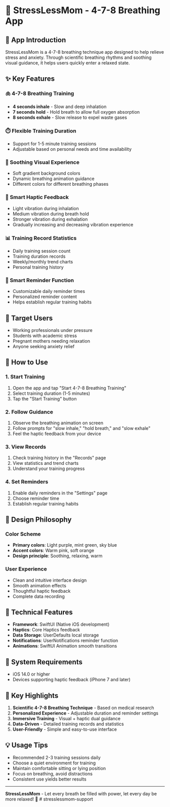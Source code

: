 # 🌸 StressLessMom - 4-7-8 Breathing App

## 📱 App Introduction

StressLessMom is a 4-7-8 breathing technique app designed to help relieve stress and anxiety. Through scientific breathing rhythms and soothing visual guidance, it helps users quickly enter a relaxed state.

## ✨ Key Features

### 🫁 4-7-8 Breathing Training
- **4 seconds inhale** - Slow and deep inhalation
- **7 seconds hold** - Hold breath to allow full oxygen absorption
- **8 seconds exhale** - Slow release to expel waste gases

### ⏱️ Flexible Training Duration
- Support for 1-5 minute training sessions
- Adjustable based on personal needs and time availability

### 🎨 Soothing Visual Experience
- Soft gradient background colors
- Dynamic breathing animation guidance
- Different colors for different breathing phases

### 📳 Smart Haptic Feedback
- Light vibration during inhalation
- Medium vibration during breath hold
- Stronger vibration during exhalation
- Gradually increasing and decreasing vibration experience

### 📊 Training Record Statistics
- Daily training session count
- Training duration records
- Weekly/monthly trend charts
- Personal training history

### 🔔 Smart Reminder Function
- Customizable daily reminder times
- Personalized reminder content
- Helps establish regular training habits

## 🎯 Target Users

- Working professionals under pressure
- Students with academic stress
- Pregnant mothers needing relaxation
- Anyone seeking anxiety relief

## 🚀 How to Use

### 1. Start Training
1. Open the app and tap "Start 4-7-8 Breathing Training"
2. Select training duration (1-5 minutes)
3. Tap the "Start Training" button

### 2. Follow Guidance
1. Observe the breathing animation on screen
2. Follow prompts for "slow inhale," "hold breath," and "slow exhale"
3. Feel the haptic feedback from your device

### 3. View Records
1. Check training history in the "Records" page
2. View statistics and trend charts
3. Understand your training progress

### 4. Set Reminders
1. Enable daily reminders in the "Settings" page
2. Choose reminder time
3. Establish regular training habits

## 🎨 Design Philosophy

### Color Scheme
- **Primary colors**: Light purple, mint green, sky blue
- **Accent colors**: Warm pink, soft orange
- **Design principle**: Soothing, relaxing, warm

### User Experience
- Clean and intuitive interface design
- Smooth animation effects
- Thoughtful haptic feedback
- Complete data recording

## 🔧 Technical Features

- **Framework**: SwiftUI (Native iOS development)
- **Haptics**: Core Haptics feedback
- **Data Storage**: UserDefaults local storage
- **Notifications**: UserNotifications reminder function
- **Animations**: SwiftUI Animation smooth transitions

## 📱 System Requirements

- iOS 14.0 or higher
- Devices supporting haptic feedback (iPhone 7 and later)

## 🌟 Key Highlights

1. **Scientific 4-7-8 Breathing Technique** - Based on medical research
2. **Personalized Experience** - Adjustable duration and reminder settings
3. **Immersive Training** - Visual + haptic dual guidance
4. **Data-Driven** - Detailed training records and statistics
5. **User-Friendly** - Simple and easy-to-use interface

## 💡 Usage Tips

- Recommended 2-3 training sessions daily
- Choose a quiet environment for training
- Maintain comfortable sitting or lying position
- Focus on breathing, avoid distractions
- Consistent use yields better results

---

**StressLessMom** - Let every breath be filled with power, let every day be more relaxed! 🌸 # stresslessmom-support

